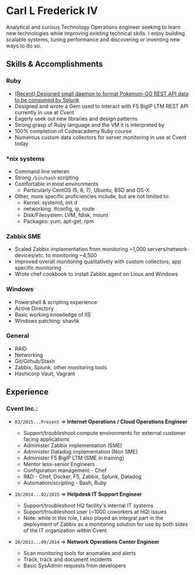 # Carl L Frederick IV
Analytical and curious Technology Operations engineer seeking to learn new technologies while improving existing technical skills. I enjoy building scalable systems, tuning performance and discovering or inventing new ways to do so.

## Skills & Accomplishments
### Ruby
+ [(Recent) Designed small daemon to format Pokemon-GO REST API data to be consumed by Splunk](https://github.com/galvertez/pokemon-get)
+ Designed and wrote a Gem used to interact with F5 BigIP LTM REST API currently in use at Cvent
+ Eagerly seek out new libraries and design patterns
+ Strong grasp of Ruby language and the VM it is interpreted by
+ 100% completion of Codeacademy Ruby course
+ Numerous custom data collectors for server monitoring in use at Cvent today

### \*nix systems
+ Command line veteran
+ Strong `/bin/bash` scripting
+ Comfortable in most environments
  + Particularly CentOS (5, 6, 7), Ubuntu, BSD and OS-X
+ Other, more specific proficiencies include, but are not limited to:
  + Kernel: systemd, init.d
  + networking: ifconfig, ip, route
  + Disk/Filesystem: LVM, fdisk, mount
  + Packages: yum, apt-get, rpm

### Zabbix SME
+ Scaled Zabbix implementation from monitoring ~1,000 servers/network-devices/etc. to monitoring ~4,500
+ Improved overall monitoring qualitatively with custom collectors, app specific monitoring
+ Wrote chef cookbook to install Zabbix agent on Linux and Windows

### Windows
+ Powershell & scripting experience
+ Active Directory
+ Basic working knowledge of IIS
+ Windows patching: shavlik

### General
+ RAID
+ Networking
+ Git/Github/Stash
+ Zabbix, Splunk, other monitoring tools
+ Hashicorp Vault, Vagrant

## Experience
### Cvent Inc.:
+ `03/2015...Present` => **Internet Operations / Cloud Operations Engineer**
  + Support/troubleshoot compute environments for external customer facing applications
  + Administer Zabbix implementation (SME)
  + Administer Datadog implementation (Non SME)
  + Administer F5 BigIP LTM (SME in training)
  + Mentor less-senior Engineers
  + Configuration management - Chef
  + R&D - Chef, Docker, F5, Zabbix, Splunk, Datadog
  + Automation/scripting - Bash, Ruby

+ `10/2014...02/2015` => **Helpdesk IT Support Engineer**
  + Support/troubleshoot HQ facility's internal IT systems
  + Support/troubleshoot user (~1000 coworkers at HQ) issues
  + Note: while in this role, I also played an integral part in the deployment of Zabbix as a monitoring solution for use by both sides of the IT organization within Cvent

+ `10/2013...09/2014` => **Network Operations Center Engineer**
  + Scan monitoring tools for anomalies and alerts
  + Track, track and document incidents
  + Basic SysAdmin requests from developers
